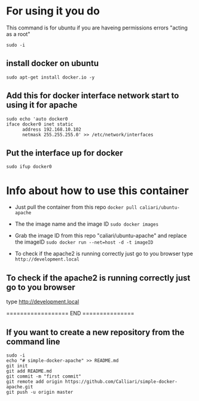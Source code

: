 
# For using it you do 

This command is for ubuntu if you are haveing permissions errors "acting as a root"
```
sudo -i
```

## install docker on ubuntu 

```
sudo apt-get install docker.io -y
```

##  Add this for docker interface network start to using it for apache
```
sudo echo 'auto docker0
iface docker0 inet static
      address 192.168.10.102
      netmask 255.255.255.0' >> /etc/network/interfaces
```

## Put the interface up for docker
```
sudo ifup docker0
```


# Info about how to use this container

* Just pull the container from this repo
``` docker pull caliari/ubuntu-apache ```

* The the image name and the image ID
``` sudo docker images ```

* Grab the image ID from this repo "caliari/ubuntu-apache"  and replace the imageID
``` sudo docker run --net=host -d -t imageID ```

 * To check if the apache2 is running correctly just go to you browser
type ``` http://development.local ``` 

## To check if the apache2 is running correctly just go to you browser
type http://development.local

================== END ===============


## If you want to create a new repository from the command line

```
sudo -i 
echo "# simple-docker-apache" >> README.md
git init
git add README.md
git commit -m "first commit"
git remote add origin https://github.com/Calliari/simple-docker-apache.git
git push -u origin master
```
